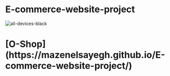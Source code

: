 # E-commerce-website-project
![all-devices-black](https://user-images.githubusercontent.com/122295277/223081202-0f0e50c9-0825-4099-9921-ac0925380f06.png)

<h1>[O-Shop](https://mazenelsayegh.github.io/E-commerce-website-project/)</h1>
